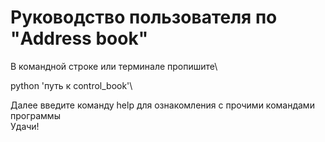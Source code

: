 # Руководство пользователя по "Address book"

В командной строке или терминале пропишите\

python 'путь к control_book'\

Далее введите команду help для ознакомления с прочими командами программы\
Удачи!